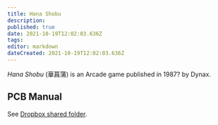 ```yaml
---
title: Hana Shobu
description: 
published: true
date: 2021-10-19T12:02:03.636Z
tags: 
editor: markdown
dateCreated: 2021-10-19T12:02:03.636Z
---
```


_Hana Shobu_ (<span lang='ja'>華菖蒲</span>) is an Arcade game published in 1987? by Dynax.

## PCB Manual

See [Dropbox shared folder](https://www.dropbox.com/sh/fm1k44pnnyj0dae/AABaCalwywcWK-aXTdST-2ZIa?dl=0).
